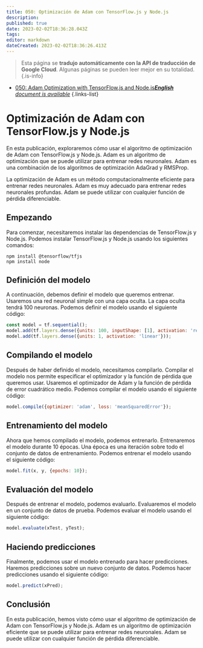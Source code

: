 ```yaml
---
title: 050: Optimización de Adam con TensorFlow.js y Node.js
description: 
published: true
date: 2023-02-02T18:36:28.043Z
tags: 
editor: markdown
dateCreated: 2023-02-02T18:36:26.413Z
---
```


> Esta página se **tradujo automáticamente con la API de traducción de Google Cloud**.
Algunas páginas se pueden leer mejor en su totalidad.{.is-info}



- [050: Adam Optimization with TensorFlow.js and Node.js***English** document is available*](/en/Knowledge-base/TensorFlow-js/Learning/050-adam-optimization-with-tensorflow-js-and-node-js)
{.links-list}


# Optimización de Adam con TensorFlow.js y Node.js

En esta publicación, exploraremos cómo usar el algoritmo de optimización de Adam con TensorFlow.js y Node.js. Adam es un algoritmo de optimización que se puede utilizar para entrenar redes neuronales. Adam es una combinación de los algoritmos de optimización AdaGrad y RMSProp.

La optimización de Adam es un método computacionalmente eficiente para entrenar redes neuronales. Adam es muy adecuado para entrenar redes neuronales profundas. Adam se puede utilizar con cualquier función de pérdida diferenciable.

## Empezando

Para comenzar, necesitaremos instalar las dependencias de TensorFlow.js y Node.js. Podemos instalar TensorFlow.js y Node.js usando los siguientes comandos:

```
npm install @tensorflow/tfjs
npm install node
```

## Definición del modelo

A continuación, debemos definir el modelo que queremos entrenar. Usaremos una red neuronal simple con una capa oculta. La capa oculta tendrá 100 neuronas. Podemos definir el modelo usando el siguiente código:

```javascript
const model = tf.sequential();
model.add(tf.layers.dense({units: 100, inputShape: [1], activation: 'relu'}));
model.add(tf.layers.dense({units: 1, activation: 'linear'}));
```

## Compilando el modelo

Después de haber definido el modelo, necesitamos compilarlo. Compilar el modelo nos permite especificar el optimizador y la función de pérdida que queremos usar. Usaremos el optimizador de Adam y la función de pérdida de error cuadrático medio. Podemos compilar el modelo usando el siguiente código:

```javascript
model.compile({optimizer: 'adam', loss: 'meanSquaredError'});
```

## Entrenamiento del modelo

Ahora que hemos compilado el modelo, podemos entrenarlo. Entrenaremos el modelo durante 10 épocas. Una época es una iteración sobre todo el conjunto de datos de entrenamiento. Podemos entrenar el modelo usando el siguiente código:

```javascript
model.fit(x, y, {epochs: 10});
```

## Evaluación del modelo

Después de entrenar el modelo, podemos evaluarlo. Evaluaremos el modelo en un conjunto de datos de prueba. Podemos evaluar el modelo usando el siguiente código:

```javascript
model.evaluate(xTest, yTest);
```

## Haciendo predicciones

Finalmente, podemos usar el modelo entrenado para hacer predicciones. Haremos predicciones sobre un nuevo conjunto de datos. Podemos hacer predicciones usando el siguiente código:

```javascript
model.predict(xPred);
```

## Conclusión

En esta publicación, hemos visto cómo usar el algoritmo de optimización de Adam con TensorFlow.js y Node.js. Adam es un algoritmo de optimización eficiente que se puede utilizar para entrenar redes neuronales. Adam se puede utilizar con cualquier función de pérdida diferenciable.